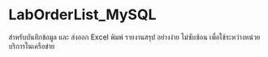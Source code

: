 # LabOrderList_MySQL

สำหรับบันทึกข้อมูล และ ส่งออก Excel พิมพ์ รายงานสรุป อย่างง่าย ไม่ซับซ้อน เพื่อใช้ระหว่างหน่วยบริการในเครือข่าย
